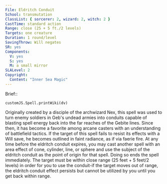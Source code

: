 ```yaml
---
File: Eldritch Conduit
School: transmutation
ClassList: { sorcerer: 2, wizard: 2, witch: 2 }
CastTime: standard action
Range: close (25 + 5 ft./2 levels)
Targets: one creature
Duration: 1 round/level
SavingThrow: Will negates
SR: yes
Components:
  V: yes
  S: yes
  M: a small mirror
SLALevel: 2
Copyright:
  Content: "Inner Sea Magic"
---
```

Brief:: 

```dataviewjs
customJS.Spell.printWiki(dv)
```

Originally created by a disciple of the archwizard Nex, this spell was used to turn enemy soldiers in Geb's undead armies into conduits capable of blasting spell energy back into the far reaches of the Gebite lines. Since then, it has become a favorite among arcane casters with an understanding of battlefield tactics.  If the target of this spell fails to resist its effects with a Will save, he becomes outlined in faint radiance, as if via faerie fire. At any time before the eldritch conduit expires, you may cast another spell with an area effect of cone, cylinder, line, or sphere and use the subject of the eldritch conduit as the point of origin for that spell. Doing so ends the spell immediately. The target must be within close range (25 feet + 5 feet/2 levels) in order for you to use the conduit-if the target moves out of range, the eldritch conduit effect persists but cannot be utilized by you until you get back within range.
